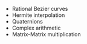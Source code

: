 - Rational Bezier curves
- Hermite interpolation
- Quaternions
- Complex arithmetic
- Matrix-Matrix multiplication